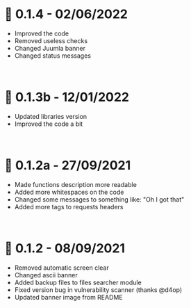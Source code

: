 # 🎉 0.1.4 - 02/06/2022
- Improved the code
- Removed useless checks
- Changed Juumla banner
- Changed status messages

<br>

# 🎉 0.1.3b - 12/01/2022
- Updated libraries version
- Improved the code a bit

<br>

# 🎉 0.1.2a - 27/09/2021
- Made functions description more readable
- Added more whitespaces on the code
- Changed some messages to something like: "Oh I got that"
- Added more tags to requests headers

<br>

# 🎉 0.1.2 - 08/09/2021
- Removed automatic screen clear
- Changed ascii banner
- Added backup files to files searcher module
- Fixed version bug in vulnerability scanner (thanks @d4op)
- Updated banner image from README
